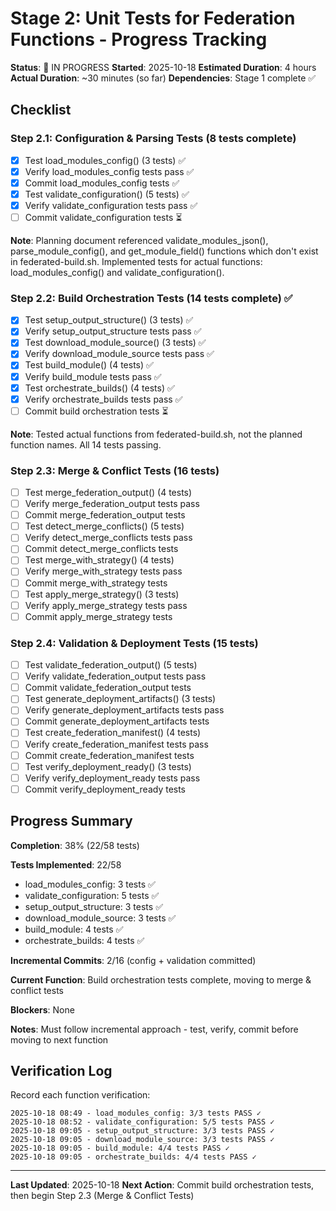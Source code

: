 # Stage 2: Unit Tests for Federation Functions - Progress Tracking

**Status**: 🔄 IN PROGRESS
**Started**: 2025-10-18
**Estimated Duration**: 4 hours
**Actual Duration**: ~30 minutes (so far)
**Dependencies**: Stage 1 complete ✅

## Checklist

### Step 2.1: Configuration & Parsing Tests (8 tests complete)
- [x] Test load_modules_config() (3 tests) ✅
- [x] Verify load_modules_config tests pass ✅
- [x] Commit load_modules_config tests ✅
- [x] Test validate_configuration() (5 tests) ✅
- [x] Verify validate_configuration tests pass ✅
- [ ] Commit validate_configuration tests ⏳

**Note**: Planning document referenced validate_modules_json(), parse_module_config(),
and get_module_field() functions which don't exist in federated-build.sh. Implemented tests
for actual functions: load_modules_config() and validate_configuration().

### Step 2.2: Build Orchestration Tests (14 tests complete) ✅
- [x] Test setup_output_structure() (3 tests) ✅
- [x] Verify setup_output_structure tests pass ✅
- [x] Test download_module_source() (3 tests) ✅
- [x] Verify download_module_source tests pass ✅
- [x] Test build_module() (4 tests) ✅
- [x] Verify build_module tests pass ✅
- [x] Test orchestrate_builds() (4 tests) ✅
- [x] Verify orchestrate_builds tests pass ✅
- [ ] Commit build orchestration tests ⏳

**Note**: Tested actual functions from federated-build.sh, not the planned
function names. All 14 tests passing.

### Step 2.3: Merge & Conflict Tests (16 tests)
- [ ] Test merge_federation_output() (4 tests)
- [ ] Verify merge_federation_output tests pass
- [ ] Commit merge_federation_output tests
- [ ] Test detect_merge_conflicts() (5 tests)
- [ ] Verify detect_merge_conflicts tests pass
- [ ] Commit detect_merge_conflicts tests
- [ ] Test merge_with_strategy() (4 tests)
- [ ] Verify merge_with_strategy tests pass
- [ ] Commit merge_with_strategy tests
- [ ] Test apply_merge_strategy() (3 tests)
- [ ] Verify apply_merge_strategy tests pass
- [ ] Commit apply_merge_strategy tests

### Step 2.4: Validation & Deployment Tests (15 tests)
- [ ] Test validate_federation_output() (5 tests)
- [ ] Verify validate_federation_output tests pass
- [ ] Commit validate_federation_output tests
- [ ] Test generate_deployment_artifacts() (3 tests)
- [ ] Verify generate_deployment_artifacts tests pass
- [ ] Commit generate_deployment_artifacts tests
- [ ] Test create_federation_manifest() (4 tests)
- [ ] Verify create_federation_manifest tests pass
- [ ] Commit create_federation_manifest tests
- [ ] Test verify_deployment_ready() (3 tests)
- [ ] Verify verify_deployment_ready tests pass
- [ ] Commit verify_deployment_ready tests

## Progress Summary

**Completion**: 38% (22/58 tests)

**Tests Implemented**: 22/58
- load_modules_config: 3 tests ✅
- validate_configuration: 5 tests ✅
- setup_output_structure: 3 tests ✅
- download_module_source: 3 tests ✅
- build_module: 4 tests ✅
- orchestrate_builds: 4 tests ✅

**Incremental Commits**: 2/16 (config + validation committed)

**Current Function**: Build orchestration tests complete, moving to merge & conflict tests

**Blockers**: None

**Notes**: Must follow incremental approach - test, verify, commit before moving to next function

## Verification Log

Record each function verification:
```
2025-10-18 08:49 - load_modules_config: 3/3 tests PASS ✓
2025-10-18 08:52 - validate_configuration: 5/5 tests PASS ✓
2025-10-18 09:05 - setup_output_structure: 3/3 tests PASS ✓
2025-10-18 09:05 - download_module_source: 3/3 tests PASS ✓
2025-10-18 09:05 - build_module: 4/4 tests PASS ✓
2025-10-18 09:05 - orchestrate_builds: 4/4 tests PASS ✓
```

---

**Last Updated**: 2025-10-18
**Next Action**: Commit build orchestration tests, then begin Step 2.3 (Merge & Conflict Tests)
